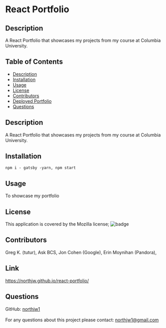 # React Portfolio


##  Description  ##
A React Portfolio that showcases my projects from my course at Columbia University.
<br />


##  Table of Contents  ##

- [Description](#description)<br />
- [Installation](#installation)<br />
- [Usage](#usage)<br />
- [License](#license)<br />
- [Contributors](#contributors)<br />
- [Deployed Portfolio](#link)<br />
- [Questions](#questions)<br />


## Description ##
A React Portfolio that showcases my projects from my course at Columbia University.
## Installation ##
    npm i - gatsby -yarn, npm start
## Usage ##
  To showcase my portfolio
## License ##
  This application is covered by the Mozilla license;
  ![badge](https://img.shields.io/badge/license-Mozilla-green)
  
## Contributors ##
  Greg K. (tutur), Ask BCS, Jon Cohen (Google), Erin Moynihan (Pandora),

## Link ##  
https://northjw.github.io/react-portfolio/

 ##  Questions  ## 
 GitHub: [northjw1](https://github.com/northjw1) <br />
<br />
 For any questions about this project please contact: northjw1@gmail.com <br /><br />